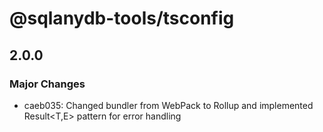 # @sqlanydb-tools/tsconfig

## 2.0.0

### Major Changes

-   caeb035: Changed bundler from WebPack to Rollup and implemented Result<T,E> pattern for error handling
